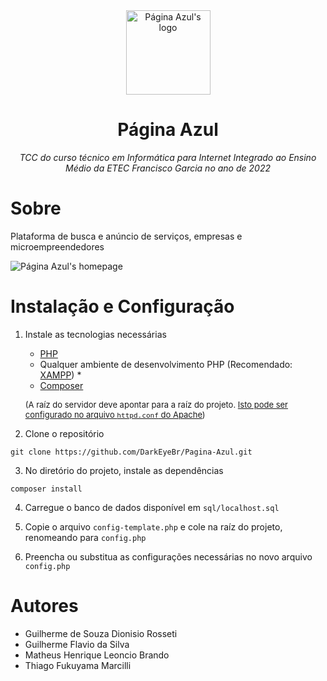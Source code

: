 <div align="center">
    <a href="https://github.com/DarkEyeBr/Pagina-Azul">
        <img width="135" alt="Página Azul's logo" src="https://user-images.githubusercontent.com/99801948/236017601-1df13f5b-a86f-4020-88d9-0d8006b790a7.png">
    </a>
    <h1>Página Azul</h1>
    <p><i>TCC do curso técnico em Informática para Internet Integrado ao Ensino Médio da ETEC Francisco Garcia no ano de 2022</i></p>
</div>

# Sobre

Plataforma de busca e anúncio de serviços, empresas e microempreendedores

![Página Azul's homepage](https://user-images.githubusercontent.com/99801948/236017296-7894bc15-4af9-4515-99e2-b6074d69ea02.png)

# Instalação e Configuração

1. Instale as tecnologias necessárias

   - [PHP](https://www.php.net/)
   - Qualquer ambiente de desenvolvimento PHP (Recomendado: [XAMPP](https://www.apachefriends.org/pt_br/index.html)) \*
   - [Composer](https://getcomposer.org/)

   <font size="2">(A raíz do servidor deve apontar para a raíz do projeto. [Isto pode ser configurado no arquivo `httpd.conf` do Apache](https://www.devmedia.com.br/forum/como-mudar-o-diretorio-raiz-do-xampp/570638))</font>

2. Clone o repositório

```
git clone https://github.com/DarkEyeBr/Pagina-Azul.git
```

3. No diretório do projeto, instale as dependências

```
composer install
```

4. Carregue o banco de dados disponível em `sql/localhost.sql`

5. Copie o arquivo `config-template.php` e cole na raíz do projeto, renomeando para `config.php`

6. Preencha ou substitua as configurações necessárias no novo arquivo `config.php`

# Autores

- Guilherme de Souza Dionisio Rosseti
- Guilherme Flavio da Silva
- Matheus Henrique Leoncio Brando
- Thiago Fukuyama Marcilli
